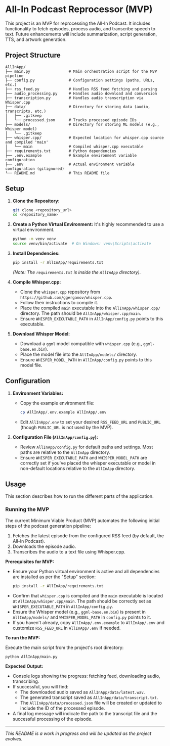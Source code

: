 # All-In Podcast Reprocessor (MVP)

This project is an MVP for reprocessing the All-In Podcast. It includes functionality to fetch episodes, process audio, and transcribe speech to text. Future enhancements will include summarization, script generation, TTS, and artwork generation.

## Project Structure

```
AllInApp/
├── main.py                 # Main orchestration script for the MVP pipeline
├── config.py               # Configuration settings (paths, URLs, etc.)
├── rss_feed.py             # Handles RSS feed fetching and parsing
├── audio_processing.py     # Handles audio download and conversion
├── transcription.py        # Handles audio transcription via Whisper.cpp
├── data/                   # Directory for storing data (audio, transcripts, etc.)
│   ├── .gitkeep
│   └── processed.json      # Tracks processed episode IDs
├── models/                 # Directory for storing ML models (e.g., Whisper model)
│   └── .gitkeep
├── whisper.cpp/            # Expected location for whisper.cpp source and compiled 'main'
│   └── main                # Compiled whisper.cpp executable
├── requirements.txt        # Python dependencies
├── .env.example            # Example environment variable configuration
├── .env                    # Actual environment variable configuration (gitignored)
└── README.md               # This README file
```

## Setup

1.  **Clone the Repository:**
    ```bash
    git clone <repository_url>
    cd <repository_name>
    ```

2.  **Create a Python Virtual Environment:**
    It's highly recommended to use a virtual environment.
    ```bash
    python -m venv venv
    source venv/bin/activate  # On Windows: venv\Scripts\activate
    ```

3.  **Install Dependencies:**
    ```bash
    pip install -r AllInApp/requirements.txt
    ```
    *(Note: The `requirements.txt` is inside the `AllInApp` directory).*

4.  **Compile Whisper.cpp:**
    - Clone the `whisper.cpp` repository from `https://github.com/ggerganov/whisper.cpp`.
    - Follow their instructions to compile it.
    - Place the compiled `main` executable into the `AllInApp/whisper.cpp/` directory. The path should be `AllInApp/whisper.cpp/main`.
    - Ensure `WHISPER_EXECUTABLE_PATH` in `AllInApp/config.py` points to this executable.

5.  **Download Whisper Model:**
    - Download a `ggml` model compatible with `whisper.cpp` (e.g., `ggml-base.en.bin`).
    - Place the model file into the `AllInApp/models/` directory.
    - Ensure `WHISPER_MODEL_PATH` in `AllInApp/config.py` points to this model file.

## Configuration

1.  **Environment Variables:**
    - Copy the example environment file:
      ```bash
      cp AllInApp/.env.example AllInApp/.env
      ```
    - Edit `AllInApp/.env` to set your desired `RSS_FEED_URL` and `PUBLIC_URL` (though `PUBLIC_URL` is not used by the MVP).

2.  **Configuration File (`AllInApp/config.py`):**
    - Review `AllInApp/config.py` for default paths and settings. Most paths are relative to the `AllInApp` directory.
    - Ensure `WHISPER_EXECUTABLE_PATH` and `WHISPER_MODEL_PATH` are correctly set if you've placed the whisper executable or model in non-default locations relative to the `AllInApp` directory.

## Usage

This section describes how to run the different parts of the application.

### Running the MVP

The current Minimum Viable Product (MVP) automates the following initial steps of the podcast generation pipeline:
1.  Fetches the latest episode from the configured RSS feed (by default, the All-In Podcast).
2.  Downloads the episode audio.
3.  Transcribes the audio to a text file using Whisper.cpp.

**Prerequisites for MVP:**

*   Ensure your Python virtual environment is active and all dependencies are installed as per the "Setup" section:
    ```bash
    pip install -r AllInApp/requirements.txt
    ```
*   Confirm that `whisper.cpp` is compiled and the `main` executable is located at `AllInApp/whisper.cpp/main`. The path should be correctly set as `WHISPER_EXECUTABLE_PATH` in `AllInApp/config.py`.
*   Ensure the Whisper model (e.g., `ggml-base.en.bin`) is present in `AllInApp/models/` and `WHISPER_MODEL_PATH` in `config.py` points to it.
*   If you haven't already, copy `AllInApp/.env.example` to `AllInApp/.env` and customize `RSS_FEED_URL` in `AllInApp/.env` if needed.

**To run the MVP:**

Execute the main script from the project's root directory:
```bash
python AllInApp/main.py
```

**Expected Output:**

*   Console logs showing the progress: fetching feed, downloading audio, transcribing.
*   If successful, you will find:
    *   The downloaded audio saved as `AllInApp/data/latest.wav`.
    *   The generated transcript saved as `AllInApp/data/transcript.txt`.
    *   The `AllInApp/data/processed.json` file will be created or updated to include the ID of the processed episode.
*   A final log message will indicate the path to the transcript file and the successful processing of the episode.

---
*This README is a work in progress and will be updated as the project evolves.*
